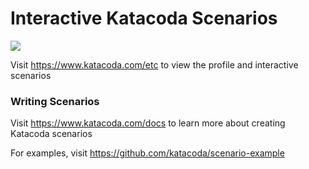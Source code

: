 # Interactive Katacoda Scenarios

[![](http://shields.katacoda.com/katacoda/etc/count.svg)](https://www.katacoda.com/etc "Get your profile on Katacoda.com")

Visit https://www.katacoda.com/etc to view the profile and interactive scenarios

### Writing Scenarios
Visit https://www.katacoda.com/docs to learn more about creating Katacoda scenarios

For examples, visit https://github.com/katacoda/scenario-example
